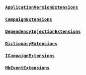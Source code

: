### [``ApplicationVersionExtensions``](xref:Bannerlord.ButterLib.Common.Extensions.ApplicationVersionExtensions)
  

### [``CampaignExtensions``](xref:Bannerlord.ButterLib.Common.Extensions.CampaignExtensions)
    

### [``DependencyInjectionExtensions``](xref:Bannerlord.ButterLib.Common.Extensions.DependencyInjectionExtensions)
  

### [``DictionaryExtensions``](xref:Bannerlord.ButterLib.Common.Extensions.DictionaryExtensions)
  

### [``ICampaignExtensions``](xref:Bannerlord.ButterLib.Common.Extensions.ICampaignExtensions)
  

### [``MbEventExtensions``](xref:Bannerlord.ButterLib.Common.Extensions.MbEventExtensions)
  
